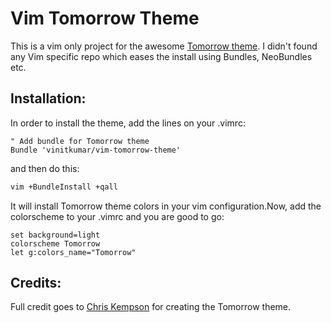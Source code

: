 # Vim Tomorrow Theme

This is a vim only project for the awesome [Tomorrow theme](https://github.com/chriskempson/tomorrow-theme). I didn't found any Vim specific repo which eases the install using Bundles, NeoBundles etc.


## Installation:

In order to install the theme, add the lines on your .vimrc:

```vimL
" Add bundle for Tomorrow theme
Bundle 'vinitkumar/vim-tomorrow-theme'
```
and then do this:

```bash
vim +BundleInstall +qall
```

It will install Tomorrow theme colors in your vim configuration.Now, add the colorscheme to your .vimrc and you are good to go:

```vimL
set background=light
colorscheme Tomorrow  
let g:colors_name="Tomorrow"
```

## Credits:

Full credit goes to [Chris Kempson](https://github.com/chriskempson/tomorrow-theme) for creating the Tomorrow theme.
